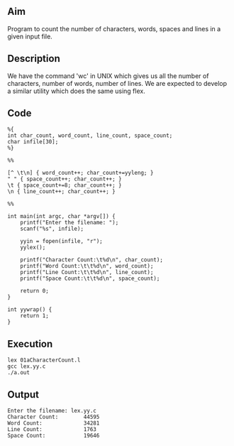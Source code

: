 ## Aim
Program to count the number of characters, words, spaces and lines in a given input file.

## Description
We have the command 'wc' in UNIX which gives us all the number of characters, number of words, number of lines. We are expected to develop a similar utility which does the same using flex.

## Code
```
%{
int char_count, word_count, line_count, space_count;
char infile[30];
%}

%%

[^ \t\n] { word_count++; char_count+=yyleng; }
" " { space_count++; char_count++; }
\t { space_count+=8; char_count++; }
\n { line_count++; char_count++; }

%%

int main(int argc, char *argv[]) {
    printf("Enter the filename: ");
    scanf("%s", infile);

    yyin = fopen(infile, "r");
    yylex();

    printf("Character Count:\t%d\n", char_count);
    printf("Word Count:\t\t%d\n", word_count);
    printf("Line Count:\t\t%d\n", line_count);
    printf("Space Count:\t\t%d\n", space_count);

    return 0;
}

int yywrap() {
    return 1;
}
```

## Execution
```
lex 01aCharacterCount.l
gcc lex.yy.c
./a.out
```

## Output
```
Enter the filename: lex.yy.c
Character Count:        44595
Word Count:             34281
Line Count:             1763
Space Count:            19646
```
